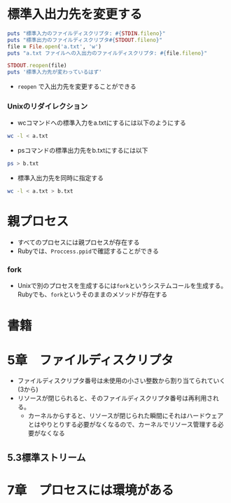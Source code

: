 # 標準入出力先を変更する
```ruby
puts "標準入力のファイルディスクリプタ: #{STDIN.fileno}"
puts "標準出力のファイルディスクリプタ#{STDOUT.fileno}"
file = File.open('a.txt', 'w')
puts "a.txt ファイルへの入出力のファイルディスクリプタ: #{file.fileno}"

STDOUT.reopen(file)
puts '標準入力先が変わっているはず'
```
- `reopen` で入出力先を変更することができる

### Unixのリダイレクション
- wcコマンドへの標準入力をa.txtにするには以下のようにする
```bash
wc -l < a.txt
```

- psコマンドの標準出力先をb.txtにするには以下
```bash
ps > b.txt
```

- 標準入出力先を同時に指定する
```bash
wc -l < a.txt > b.txt
```

# 親プロセス
- すべてのプロセスには親プロセスが存在する
- Rubyでは、`Proccess.ppid`で確認することができる

### fork
- Unixで別のプロセスを生成するには`fork`というシステムコールを生成する。Rubyでも、`fork`というそのままのメソッドが存在する

# 書籍　
# 5章　ファイルディスクリプタ
- ファイルディスクリプタ番号は未使用の小さい整数から割り当てられていく(3から)
- リソースが閉じられると、そのファイルディスクリプタ番号は再利用される。
  - カーネルからすると、リソースが閉じられた瞬間にそれはハードウェアとはやりとりする必要がなくなるので、カーネルでリソース管理する必要がなくなる
## 5.3標準ストリーム

# 7章　プロセスには環境がある
